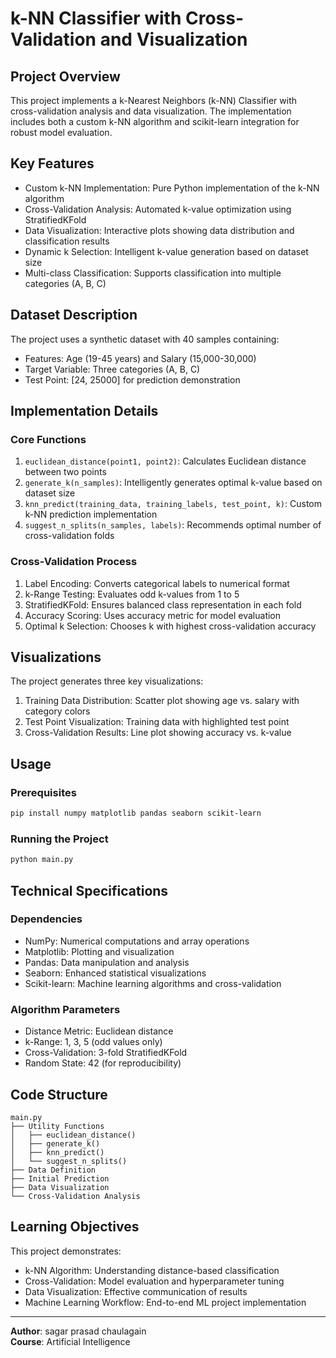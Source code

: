 # k-NN Classifier with Cross-Validation and Visualization

## Project Overview

This project implements a k-Nearest Neighbors (k-NN) Classifier with cross-validation analysis and data visualization. The implementation includes both a custom k-NN algorithm and scikit-learn integration for robust model evaluation.

## Key Features

- Custom k-NN Implementation: Pure Python implementation of the k-NN algorithm
- Cross-Validation Analysis: Automated k-value optimization using StratifiedKFold
- Data Visualization: Interactive plots showing data distribution and classification results
- Dynamic k Selection: Intelligent k-value generation based on dataset size
- Multi-class Classification: Supports classification into multiple categories (A, B, C)

## Dataset Description

The project uses a synthetic dataset with 40 samples containing:
- Features: Age (19-45 years) and Salary (15,000-30,000)
- Target Variable: Three categories (A, B, C)
- Test Point: [24, 25000] for prediction demonstration

## Implementation Details

### Core Functions

1. `euclidean_distance(point1, point2)`: Calculates Euclidean distance between two points
2. `generate_k(n_samples)`: Intelligently generates optimal k-value based on dataset size
3. `knn_predict(training_data, training_labels, test_point, k)`: Custom k-NN prediction implementation
4. `suggest_n_splits(n_samples, labels)`: Recommends optimal number of cross-validation folds

### Cross-Validation Process

1. Label Encoding: Converts categorical labels to numerical format
2. k-Range Testing: Evaluates odd k-values from 1 to 5
3. StratifiedKFold: Ensures balanced class representation in each fold
4. Accuracy Scoring: Uses accuracy metric for model evaluation
5. Optimal k Selection: Chooses k with highest cross-validation accuracy

## Visualizations

The project generates three key visualizations:
1. Training Data Distribution: Scatter plot showing age vs. salary with category colors
2. Test Point Visualization: Training data with highlighted test point
3. Cross-Validation Results: Line plot showing accuracy vs. k-value

## Usage

### Prerequisites

```bash
pip install numpy matplotlib pandas seaborn scikit-learn
```

### Running the Project

```bash
python main.py
```

## Technical Specifications

### Dependencies
- NumPy: Numerical computations and array operations
- Matplotlib: Plotting and visualization
- Pandas: Data manipulation and analysis
- Seaborn: Enhanced statistical visualizations
- Scikit-learn: Machine learning algorithms and cross-validation

### Algorithm Parameters
- Distance Metric: Euclidean distance
- k-Range: 1, 3, 5 (odd values only)
- Cross-Validation: 3-fold StratifiedKFold
- Random State: 42 (for reproducibility)

## Code Structure

```
main.py
├── Utility Functions
│   ├── euclidean_distance()
│   ├── generate_k()
│   ├── knn_predict()
│   └── suggest_n_splits()
├── Data Definition
├── Initial Prediction
├── Data Visualization
└── Cross-Validation Analysis
```

## Learning Objectives

This project demonstrates:
- k-NN Algorithm: Understanding distance-based classification
- Cross-Validation: Model evaluation and hyperparameter tuning
- Data Visualization: Effective communication of results
- Machine Learning Workflow: End-to-end ML project implementation

---

**Author**: sagar prasad chaulagain  
**Course**: Artificial Intelligence
